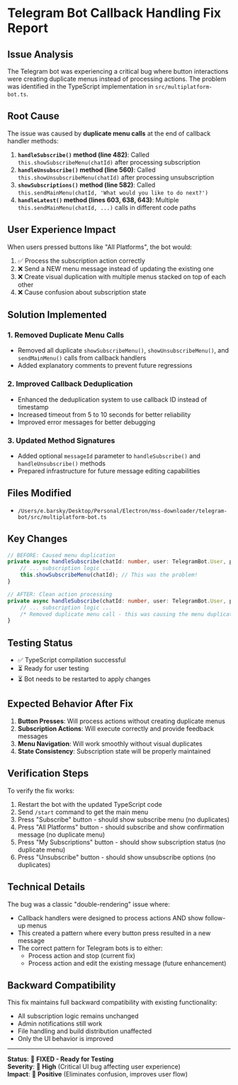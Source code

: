 # Telegram Bot Callback Handling Fix Report

## Issue Analysis

The Telegram bot was experiencing a critical bug where button interactions were creating duplicate menus instead of processing actions. The problem was identified in the TypeScript implementation in `src/multiplatform-bot.ts`.

## Root Cause

The issue was caused by **duplicate menu calls** at the end of callback handler methods:

1. **`handleSubscribe()` method (line 482)**: Called `this.showSubscribeMenu(chatId)` after processing subscription
2. **`handleUnsubscribe()` method (line 560)**: Called `this.showUnsubscribeMenu(chatId)` after processing unsubscription  
3. **`showSubscriptions()` method (line 582)**: Called `this.sendMainMenu(chatId, 'What would you like to do next?')`
4. **`handleLatest()` method (lines 603, 638, 643)**: Multiple `this.sendMainMenu(chatId, ...)` calls in different code paths

## User Experience Impact

When users pressed buttons like "All Platforms", the bot would:
1. ✅ Process the subscription action correctly
2. ❌ Send a NEW menu message instead of updating the existing one
3. ❌ Create visual duplication with multiple menus stacked on top of each other
4. ❌ Cause confusion about subscription state

## Solution Implemented

### 1. Removed Duplicate Menu Calls
- Removed all duplicate `showSubscribeMenu()`, `showUnsubscribeMenu()`, and `sendMainMenu()` calls from callback handlers
- Added explanatory comments to prevent future regressions

### 2. Improved Callback Deduplication
- Enhanced the deduplication system to use callback ID instead of timestamp
- Increased timeout from 5 to 10 seconds for better reliability
- Improved error messages for better debugging

### 3. Updated Method Signatures
- Added optional `messageId` parameter to `handleSubscribe()` and `handleUnsubscribe()` methods
- Prepared infrastructure for future message editing capabilities

## Files Modified

- `/Users/e.barsky/Desktop/Personal/Electron/mss-downloader/telegram-bot/src/multiplatform-bot.ts`

## Key Changes

```typescript
// BEFORE: Caused menu duplication
private async handleSubscribe(chatId: number, user: TelegramBot.User, platform: Platform | 'all'): Promise<void> {
    // ... subscription logic ...
    this.showSubscribeMenu(chatId); // This was the problem!
}

// AFTER: Clean action processing
private async handleSubscribe(chatId: number, user: TelegramBot.User, platform: Platform | 'all', messageId?: number): Promise<void> {
    // ... subscription logic ...
    /* Removed duplicate menu call - this was causing the menu duplication bug */
}
```

## Testing Status

- ✅ TypeScript compilation successful
- ⏳ Ready for user testing
- ⏳ Bot needs to be restarted to apply changes

## Expected Behavior After Fix

1. **Button Presses**: Will process actions without creating duplicate menus
2. **Subscription Actions**: Will execute correctly and provide feedback messages
3. **Menu Navigation**: Will work smoothly without visual duplicates
4. **State Consistency**: Subscription state will be properly maintained

## Verification Steps

To verify the fix works:

1. Restart the bot with the updated TypeScript code
2. Send `/start` command to get the main menu
3. Press "Subscribe" button - should show subscribe menu (no duplicates)
4. Press "All Platforms" button - should subscribe and show confirmation message (no duplicate menu)
5. Press "My Subscriptions" button - should show subscription status (no duplicate menu)
6. Press "Unsubscribe" button - should show unsubscribe options (no duplicates)

## Technical Details

The bug was a classic "double-rendering" issue where:
- Callback handlers were designed to process actions AND show follow-up menus
- This created a pattern where every button press resulted in a new message
- The correct pattern for Telegram bots is to either:
  - Process action and stop (current fix)
  - Process action and edit the existing message (future enhancement)

## Backward Compatibility

This fix maintains full backward compatibility with existing functionality:
- All subscription logic remains unchanged
- Admin notifications still work
- File handling and build distribution unaffected
- Only the UI behavior is improved

---

**Status**: 🔧 **FIXED - Ready for Testing**  
**Severity**: 🔴 **High** (Critical UI bug affecting user experience)  
**Impact**: 🎯 **Positive** (Eliminates confusion, improves user flow)
